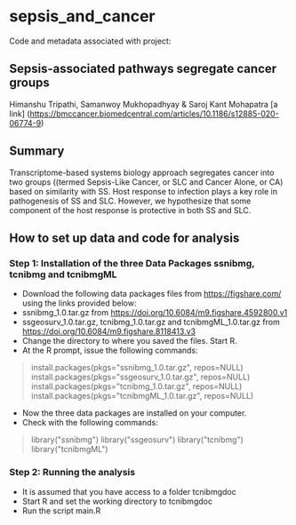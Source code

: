 # sepsis_and_cancer
Code and metadata associated with project: 
## Sepsis-associated pathways segregate cancer groups 
Himanshu Tripathi, Samanwoy Mukhopadhyay &amp; Saroj Kant Mohapatra
[a link] (https://bmccancer.biomedcentral.com/articles/10.1186/s12885-020-06774-9)
## Summary
Transcriptome-based systems biology approach segregates cancer into two groups ((termed Sepsis-Like Cancer, or SLC and Cancer Alone, or CA) based on similarity with SS. Host response to infection plays a key role in pathogenesis of SS and SLC. However, we hypothesize that some component of the host response is protective in both SS and SLC.
## How to set up data and code for analysis
### Step 1: Installation of the three Data Packages ssnibmg, tcnibmg and tcnibmgML
- Download the following data packages files from https://figshare.com/ using the links provided
below:
- ssnibmg_1.0.tar.gz from https://doi.org/10.6084/m9.figshare.4592800.v1
- ssgeosurv_1.0.tar.gz, tcnibmg_1.0.tar.gz and tcnibmgML_1.0.tar.gz from
https://doi.org/10.6084/m9.figshare.8118413.v3
- Change the directory to where you saved the files. Start R.
- At the R prompt, issue the following commands:
> install.packages(pkgs="ssnibmg_1.0.tar.gz", repos=NULL)
> install.packages(pkgs="ssgeosurv_1.0.tar.gz", repos=NULL)
> install.packages(pkgs="tcnibmg_1.0.tar.gz", repos=NULL)
> install.packages(pkgs="tcnibmgML_1.0.tar.gz", repos=NULL)
- Now the three data packages are installed on your computer.
- Check with the following commands:
> library("ssnibmg")
> library("ssgeosurv")
> library("tcnibmg")
> library("tcnibmgML")
### Step 2: Running the analysis
- It is assumed that you have access to a folder tcnibmgdoc
- Start R and set the working directory to tcnibmgdoc
- Run the script main.R
